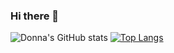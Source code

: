 ### Hi there 👋

<!--
**sanvean74/sanvean74** is a ✨ _special_ ✨ repository because its `README.md` (this file) appears on your GitHub profile.

Here are some ideas to get you started:

- 🔭 I’m currently working on ...
- 🌱 I’m currently learning ...
- 👯 I’m looking to collaborate on ...
- 🤔 I’m looking for help with ...
- 💬 Ask me about ...
- 📫 How to reach me: ...
- 😄 Pronouns: ...
- ⚡ Fun fact: ...
-->
![Donna's GitHub stats](https://github-readme-stats.vercel.app/api?username=sanvean74&count_private=true&show_icons=true&theme=darcula)
[![Top Langs](https://github-readme-stats.vercel.app/api/top-langs/?username=sanvean74&layout=compact)](https://github.com/sanvean74/github-readme-stats&langs_count=10&theme=darcula)


<!--START_SECTION:waka-->

<!--END_SECTION:waka-->
